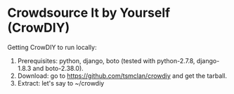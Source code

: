 # Crowdsource It by Yourself (CrowDIY)

Getting CrowDIY to run locally:
1. Prerequisites: python, django, boto (tested with python-2.7.8,
django-1.8.3 and boto-2.38.0). 
2. Download: go to https://github.com/tsmclan/crowdiy and get the
tarball.
3. Extract: let's say to ~/crowdiy
